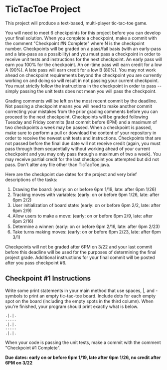 # TicTacToe Project

This project will produce a text-based, multi-player tic-tac-toe game.

You will need to meet 6 checkpoints for this project before you can develop your final solution. When you complete a checkpoint, make a commit with the comment "Checkpoint #N Complete" where N is the checkpoint number. Checkpoints will be graded on a pass/fail basis (with an early-pass and a late-pass as a possibility) and you must pass a checkpoint in order to receive unit tests and instructions for the next checkpoint. An early pass will earn you 100% for the checkpoint. An on-time pass will earn credit for a low A (90%). A late pass will earn credit for a low B (80%). You may not work ahead on checkpoint requirements beyond the checkpoint you are currently working on and doing so will result in not passing your current checkpoint. You must strictly follow the instructions in the checkpoint in order to pass -- simply passing the unit tests does not mean you will pass the checkpoint. 

Grading comments will be left on the most recent commit by the deadline. Not passing a checkpoint means you will need to make another commit correcting your mistakes from the prior grading comments before you can proceed to the next checkpoint. Checkpoints will be graded following Tuesday and Friday commits (last commit before 6PM) and a maximum of two checkpoints a week may be passed. When a checkpoint is passed, make sure to perform a pull or download the content of your repository in order to receive the newest unit tests and instructions. Checkpoints that are not passed before the final due date will not receive credit (again, you must pass through them sequentially without working ahead of your current checkpoint and you may only pass through a maximum of two a week). You may receive partial credit for the last checkpoint you attempted but did not pass. Don't alter any file other than TicTacToe.java. 

Here are the checkpoint due dates for the project and very brief descriptions of the tasks:

1. Drawing the board: (early: on or before 6pm 1/19, late: after 6pm 1/26)
2. Tracking moves with variables: (early: on or before 6pm 1/26, late: after 6pm 2/2)
3. User initialization of board state: (early: on or before 6pm 2/2, late: after 6pm 2/9)
4. Allow users to make a move: (early: on or before 6pm 2/9, late: after 6pm 2/16)
5. Determine a winner: (early: on or before 6pm 2/16, late: after 6pm 2/23)
6. Take turns making moves: (early: on or before 6pm 2/23, late: after 6pm 3/1)

Checkpoints will not be graded after 6PM on 3/22 and your last commit before this deadline will be used for the purposes of determining the final project grade. Additional instructions for your final commit will be posted after you pass checkpoint #6.

## Checkpoint #1 Instructions

Write some print statements in your main method that use spaces, |, and - symbols to print an empty tic-tac-toe board. Include dots for each empty spot on the board (including the empty spots in the third column). When you're finished, your program should print exactly what is below. 

	.|.|.
	-----
	.|.|.
	-----
	.|.|.

When your code is passing the unit tests, make a commit with the comment "Checkpoint #1 Complete". 

**Due dates: early on or before 6pm 1/19, late after 6pm 1/26, no credit after 6PM on 3/22**

